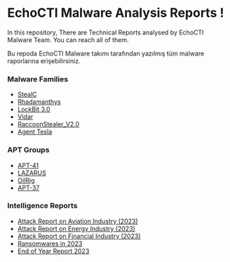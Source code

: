 # EchoCTI Malware Analysis Reports !

In this repository, There are Technical Reports analysed by EchoCTI Malware Team. You can reach all of them.

Bu repoda EchoCTI Malware takımı tarafından yazılmış tüm malware raporlarına erişebilirsiniz. 

### Malware Families
* [StealC](https://github.com/echocti/ECHO-Reports/tree/main/Malware%20Analysis%20Report/StealC)
* [Rhadamanthys](https://github.com/echocti/ECHO-Reports/tree/main/Malware%20Analysis%20Report/Rhdamanthys)
* [LockBit 3.0](https://github.com/echocti/ECHO-Reports/blob/main/Malware%20Analysis%20Report/LockBit_3.0)
* [Vidar](https://github.com/echocti/ECHO-Reports/tree/main/Malware%20Analysis%20Report/Vidar)
* [RaccoonStealer_V2.0](https://github.com/echocti/ECHO-Reports/tree/main/Malware%20Analysis%20Report/RaccoonStealer_V2.0)
* [Agent Tesla](https://github.com/echocti/ECHO-Reports/tree/main/Malware%20Analysis%20Report/Agent%20Tesla)

### APT Groups
* [APT-41](https://github.com/echocti/ECHO-Reports/tree/main/APT%20Reports/APT-41)
* [LAZARUS](https://github.com/echocti/ECHO-Reports/tree/main/APT%20Reports/Lazarus)
* [OilRig](https://github.com/echocti/ECHO-Reports/tree/main/APT%20Reports/APT-34)
* [APT-37](https://github.com/echocti/ECHO-Reports/tree/main/APT%20Reports/APT-37)

### Intelligence Reports
* [Attack Report on Aviation Industry (2023)](https://github.com/echocti/ECHO-Reports/blob/main/Intelligence%20Reports/Aviation%20Industry/2023/H2/)
* [Attack Report on Energy Industry (2023)](https://github.com/echocti/ECHO-Reports/tree/main/Intelligence%20Reports/Energy%20Industry/2023)
* [Attack Report on Financial Industry (2023)](https://github.com/echocti/ECHO-Reports/tree/main/Intelligence%20Reports/Financial%20Sector/2023)
* [Ransomwares in 2023](https://github.com/echocti/ECHO-Reports/tree/main/Intelligence%20Reports/Year%20Review%20Reports/Ransomware/2023)
* [End of Year Report 2023](https://github.com/echocti/ECHO-Reports/tree/main/Intelligence%20Reports/Year%20Review%20Reports/End%20of%20Year/2023)